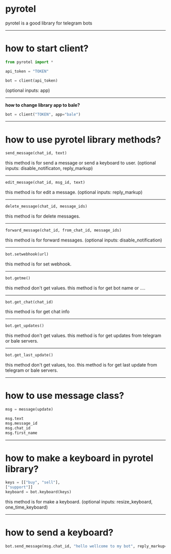 # pyrotel
pyrotel is a good library for telegram bots

--------------------------------------------------

# how to start client?
```python
from pyrotel import *

api_token = "TOKEN"

bot = client(api_token)
```
(optional inputs: app)

--------------------------------------------------

**how to change library app to bale?**
```python
bot = client("TOKEN", app="bale")
```

--------------------------------------------------

# how to use pyrotel library methods?

```python
send_message(chat_id, text)
```
this method is for send a message or send a keyboard to user.
(optional inputs: disable_notificaton, reply_markup)

--------------------------------------------------

```python
edit_message(chat_id, msg_id, text)
```
this method is for edit a message.
(optional inputs: reply_markup)

--------------------------------------------------

```python
delete_message(chat_id, message_ids)
```
this method is for delete messages.

--------------------------------------------------

```python
forward_message(chat_id, from_chat_id, message_ids)
```
this method is for forward messages.
(optional inputs: disable_notification)

--------------------------------------------------

```python
bot.setwebhook(url)
```
this method is for set webhook.

--------------------------------------------------

```python
bot.getme()
```
this method don't get values.
this method is for get bot name or ....

--------------------------------------------------

```python
bot.get_chat(chat_id)
```
this method is for get chat info

--------------------------------------------------

```python
bot.get_updates()
```
this method don't get values.
this method is for get updates from telegram or bale servers.

--------------------------------------------------

```python
bot.get_last_update()
```
this method don't get values, too.
this method is for get last update from telegram or bale servers.

--------------------------------------------------

# how to use message class?
```python
msg = message(update)

msg.text
msg.message_id
msg.chat_id
msg.first_name
```

--------------------------------------------------

# how to make a keyboard in pyrotel library?
```python
keys = [["buy", "sell"],
["support"]]
keyboard = bot.keyboard(keys)
```
this method is for make a keyboard.
(optional inputs: resize_keyboard, one_time_keyboard)

--------------------------------------------------

# how to send a keyboard?
```python
bot.send_message(msg.chat_id, "hello wellcome to my bot", reply_markup=keyboard)
```
